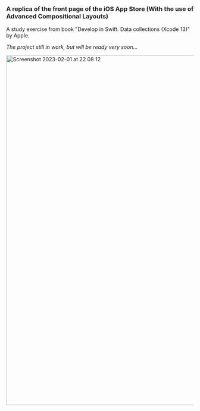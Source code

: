 ### A replica of the front page of the iOS App Store (With the use of Advanced Compositional Layouts)

A study exercise from book "Develop in Swift. Data collections (Xcode 13)" by Apple.

*The project still in work, but will be ready very soon...*

<img width="941" alt="Screenshot 2023-02-01 at 22 08 12" src="https://user-images.githubusercontent.com/122368077/216163665-74ab1ba9-fe26-47b2-9e73-7172204662ec.png">
